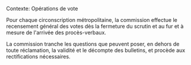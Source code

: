 Contexte: Opérations de vote

Pour chaque circonscription métropolitaine, la commission effectue le recensement général des votes dès la fermeture du scrutin et au fur et à mesure de l'arrivée des procès-verbaux.

La commission tranche les questions que peuvent poser, en dehors de toute réclamation, la validité et le décompte des bulletins, et procède aux rectifications nécessaires.